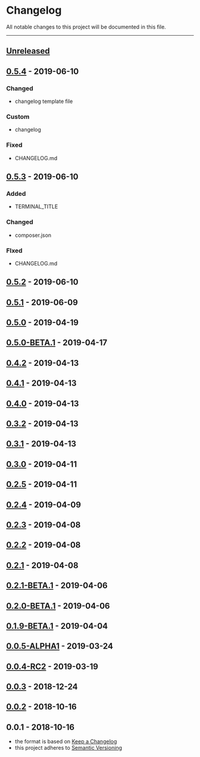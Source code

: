 # Changelog
All notable changes to this project will be documented in this file.

---

<a name="unreleased"></a>
## [Unreleased]


<a name="0.5.4"></a>
## [0.5.4] - 2019-06-10
### Changed
- changelog template file

### Custom
- changelog

### Fixed
- CHANGELOG.md


<a name="0.5.3"></a>
## [0.5.3] - 2019-06-10
### Added
- TERMINAL_TITLE

### Changed
- composer.json

### FIxed
- CHANGELOG.md


<a name="0.5.2"></a>
## [0.5.2] - 2019-06-10

<a name="0.5.1"></a>
## [0.5.1] - 2019-06-09

<a name="0.5.0"></a>
## [0.5.0] - 2019-04-19

<a name="0.5.0-BETA.1"></a>
## [0.5.0-BETA.1] - 2019-04-17

<a name="0.4.2"></a>
## [0.4.2] - 2019-04-13

<a name="0.4.1"></a>
## [0.4.1] - 2019-04-13

<a name="0.4.0"></a>
## [0.4.0] - 2019-04-13

<a name="0.3.2"></a>
## [0.3.2] - 2019-04-13

<a name="0.3.1"></a>
## [0.3.1] - 2019-04-13

<a name="0.3.0"></a>
## [0.3.0] - 2019-04-11

<a name="0.2.5"></a>
## [0.2.5] - 2019-04-11

<a name="0.2.4"></a>
## [0.2.4] - 2019-04-09

<a name="0.2.3"></a>
## [0.2.3] - 2019-04-08

<a name="0.2.2"></a>
## [0.2.2] - 2019-04-08

<a name="0.2.1"></a>
## [0.2.1] - 2019-04-08

<a name="0.2.1-BETA.1"></a>
## [0.2.1-BETA.1] - 2019-04-06

<a name="0.2.0-BETA.1"></a>
## [0.2.0-BETA.1] - 2019-04-06

<a name="0.1.9-BETA.1"></a>
## [0.1.9-BETA.1] - 2019-04-04

<a name="0.0.5-ALPHA1"></a>
## [0.0.5-ALPHA1] - 2019-03-24

<a name="0.0.4-RC2"></a>
## [0.0.4-RC2] - 2019-03-19

<a name="0.0.3"></a>
## [0.0.3] - 2018-12-24

<a name="0.0.2"></a>
## [0.0.2] - 2018-10-16

<a name="0.0.1"></a>
## 0.0.1 - 2018-10-16

[Unreleased]: https://github.com/alecrabbit/php-console-colour.git/compare/0.5.4...HEAD
[0.5.4]: https://github.com/alecrabbit/php-console-colour.git/compare/0.5.3...0.5.4
[0.5.3]: https://github.com/alecrabbit/php-console-colour.git/compare/0.5.2...0.5.3
[0.5.2]: https://github.com/alecrabbit/php-console-colour.git/compare/0.5.1...0.5.2
[0.5.1]: https://github.com/alecrabbit/php-console-colour.git/compare/0.5.0...0.5.1
[0.5.0]: https://github.com/alecrabbit/php-console-colour.git/compare/0.5.0-BETA.1...0.5.0
[0.5.0-BETA.1]: https://github.com/alecrabbit/php-console-colour.git/compare/0.4.2...0.5.0-BETA.1
[0.4.2]: https://github.com/alecrabbit/php-console-colour.git/compare/0.4.1...0.4.2
[0.4.1]: https://github.com/alecrabbit/php-console-colour.git/compare/0.4.0...0.4.1
[0.4.0]: https://github.com/alecrabbit/php-console-colour.git/compare/0.3.2...0.4.0
[0.3.2]: https://github.com/alecrabbit/php-console-colour.git/compare/0.3.1...0.3.2
[0.3.1]: https://github.com/alecrabbit/php-console-colour.git/compare/0.3.0...0.3.1
[0.3.0]: https://github.com/alecrabbit/php-console-colour.git/compare/0.2.5...0.3.0
[0.2.5]: https://github.com/alecrabbit/php-console-colour.git/compare/0.2.4...0.2.5
[0.2.4]: https://github.com/alecrabbit/php-console-colour.git/compare/0.2.3...0.2.4
[0.2.3]: https://github.com/alecrabbit/php-console-colour.git/compare/0.2.2...0.2.3
[0.2.2]: https://github.com/alecrabbit/php-console-colour.git/compare/0.2.1...0.2.2
[0.2.1]: https://github.com/alecrabbit/php-console-colour.git/compare/0.2.1-BETA.1...0.2.1
[0.2.1-BETA.1]: https://github.com/alecrabbit/php-console-colour.git/compare/0.2.0-BETA.1...0.2.1-BETA.1
[0.2.0-BETA.1]: https://github.com/alecrabbit/php-console-colour.git/compare/0.1.9-BETA.1...0.2.0-BETA.1
[0.1.9-BETA.1]: https://github.com/alecrabbit/php-console-colour.git/compare/0.0.5-ALPHA1...0.1.9-BETA.1
[0.0.5-ALPHA1]: https://github.com/alecrabbit/php-console-colour.git/compare/0.0.4-RC2...0.0.5-ALPHA1
[0.0.4-RC2]: https://github.com/alecrabbit/php-console-colour.git/compare/0.0.3...0.0.4-RC2
[0.0.3]: https://github.com/alecrabbit/php-console-colour.git/compare/0.0.2...0.0.3
[0.0.2]: https://github.com/alecrabbit/php-console-colour.git/compare/0.0.1...0.0.2
- the format is based on [Keep a Changelog](https://keepachangelog.com/en/1.0.0/)
- this project adheres to [Semantic Versioning](https://semver.org/spec/v2.0.0.html)

